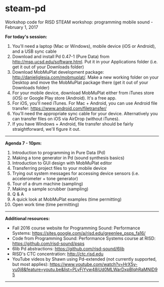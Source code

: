 # steam-pd
Workshop code for RISD STEAM workshop: programming mobile sound - February 1, 2017

**For today's session:**

1. You'll need a laptop (Mac or Windows), mobile device (iOS or Android), and a USB sync cable
2. Download and install Pd 0.47-1 (Pure Data) from <a href="http://msp.ucsd.edu/software.html" target="_blank">http://msp.ucsd.edu/software.html</a>.  Put it in your Applications folder (i.e. get it out of your Downloads folder)
3. Download MobMuPlat development package: <a href="http://danieliglesia.com/mobmuplat/" target="_blank">http://danieliglesia.com/mobmuplat/</a>. Make a new working folder on your Desktop and move the MobMuPlat package there (get it out of your Downloads folder)
4. For your mobile device, download MobMuPlat either from iTunes store (iOS) or Google Play store (Android).  It's a free app.
5. For iOS, you'll need iTunes.  For Mac + Android, you can use Android file transfer:  <a href="https://www.android.com/filetransfer/" target="_blank">https://www.android.com/filetransfer/</a>  
6. You'll need the appropriate sync cable for your device.  Alternatively you can transfer files on iOS via AirDrop (without iTunes).
7. If you have Windows + Android, file transfer should be fairly straightforward, we'll figure it out.

---

**Agenda 7 - 10pm:**

1. Introduction to programming in Pure Data (Pd)
2. Making a tone generator in Pd (sound synthesis basics)
3. Introduction to GUI design with MobMuPlat editor
4. Transferring project files to your mobile device
5. Trying out system messages for accessing device sensors (i.e. accelerometer + tone generator)
6. Tour of a drum machine (sampling)
7. Making a sample scrubber (sampling)
8. Q & A
9. A quick look at MobMuPlat examples (time permitting)
10. Open work time (time permitting)

---

**Additional resources:**

* Fall 2016 course website for Programming Sound: Performance Systems:  <a href="https://sites.google.com/a/risd.edu/greenlee_psps_fa16/" target="_blank">https://sites.google.com/a/risd.edu/greenlee_psps_fa16/</a>  
* Code from Programming Sound: Performance Systems course at RISD:  <a href="https://github.com/risd-sound/psps" target="_blank">https://github.com/risd-sound/psps</a>  
* 6lib Pd abstractions: <a href="https://github.com/risd-sound/6lib" target="_blank">https://github.com/risd-sound/6lib</a>  
* RISD's CTC concentration: <a href="http://ctc.risd.edu" target="_blank">http://ctc.risd.edu</a>  
* YouTube videos by Shawn using Pd-extended (not currently supported, but most applies): https://www.youtube.com/watch?v=HrX5y-vu0j8&feature=youtu.be&list=PLyFjYyw48iUd0MLWarDxpBIqhRaMNID95

---
